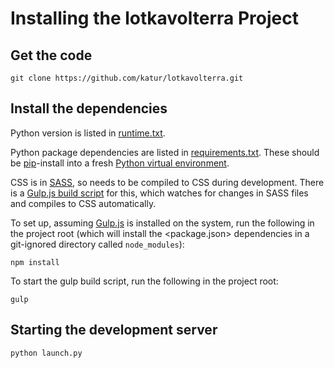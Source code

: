 # Installing the lotkavolterra Project


## Get the code

```
git clone https://github.com/katur/lotkavolterra.git
```


## Install the dependencies

Python version is listed in [runtime.txt](runtime.txt).

Python package dependencies are listed in
[requirements.txt](requirements.txt).
These should be [pip](https://pypi.python.org/pypi/pip)-install into a fresh
[Python virtual environment](http://virtualenv.readthedocs.org/).

CSS is in [SASS](http://sass-lang.com/), so needs to be compiled to CSS
during development. There is a [Gulp.js build script](gulpfile.js) for this,
which watches for changes in SASS files and compiles to CSS automatically.

To set up, assuming [Gulp.js](http://gulpjs.com/) is installed on the system,
run the following in the project root (which will install the
<package.json> dependencies in a git-ignored directory called `node_modules`):
```
npm install
```

To start the gulp build script, run the following in the project root:
```
gulp
```


## Starting the development server

```
python launch.py
```
